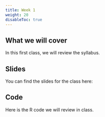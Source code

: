 ```yaml
---
title: Week 1
weight: 20
disableToc: true
---
```


## What we will cover

In this first class, we will review the syllabus.

## Slides

You can find the slides for the class here:


## Code

Here is the R code we will review in class.